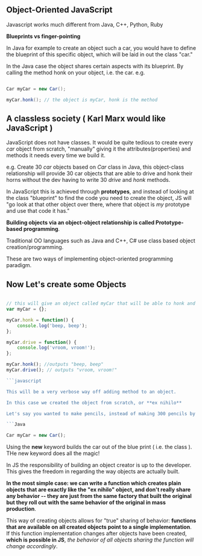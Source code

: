 ## Object-Oriented JavaScript

Javascript works much different from Java, C++, Python, Ruby


**Blueprints vs finger-pointing**

In Java for example to create an object such a car, you would have to define the blueprint of this specific object, which will be laid in out the class "car."

In the Java case the object shares certain aspects with its blueprint. By calling the method honk on your object, i.e. the car. e.g.

```Java

Car myCar = new Car();

myCar.honk(); // the object is myCar, honk is the method

```

## A classless society ( Karl Marx would like JavaScript )

JavaScript does not have classes. It would be quite tedious to create every *car* object from scratch, "manually" giving it the attributes(properties) and methods it needs every time we build it.

e.g. Create 30 *car* objects based on *Car* class in Java, this object-class relationship will provide 30 car objects that are able to drive and honk their horns without the dev having to write 30 *drive* and *honk* methods.

In JavaScript this is achieved through **prototypes**, and instead of looking at the class "blueprint" to find the code you need to create the object, JS will "go look at that other object over there, where that object is *my* prototype and use that code it has."

**Building objects via an object-object relationship is called Prototype-based programming**.

Traditional OO languages such as Java and C++, C# use class based object creation/programming.

These are two ways of implementing object-oriented programming paradigm.

## Now Let's create some Objects

```javascript

// this will give an object called myCar that will be able to honk and drive
var myCar = {};

myCar.honk = function() {
	console.log('beep, beep');
};

myCar.drive = function() {
	console.log('vroom, vroom!');
};

myCar.honk(); //outputs "beep, beep"
myCar.drive(); // outputs "vroom, vroom!"

```javascript

This will be a very verbose way off adding method to an object.

In this case we created the object from scratch, or **ex nihilo**

Let's say you wanted to make pencils, instead of making 300 pencils by hand you can create a pencil making machine. This is what is implicitly done in a class-based language such as Java -- defining a class Car, we get the car-maker for free:

```Java

Car myCar = new Car();

```

Using the **new** keyword builds the car out of the blue print ( i.e. the class ). THe new keyword does all the magic!

In JS the responsibility of building an object creator is up to the developer. This gives the freedom in regarding the way objects are actually built.

**In the most simple case: we can write a function which creates plain objects that are exactly like the "ex nihilo" object, and don't really share any behavior -- they are just from the same factory that built the original but they roll out with the same behavior of the original in mass production**.

This way of creating objects allows for "true" sharing of behavior: **functions that are available on all created objects point to a single implementation**. If this function implementation changes after objects have been created, **which is possible in JS**, *the behavior of all objects sharing the function will change accordingly*.
















